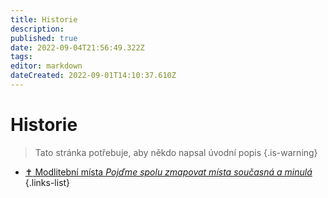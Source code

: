 ```yaml
---
title: Historie
description: 
published: true
date: 2022-09-04T21:56:49.322Z
tags: 
editor: markdown
dateCreated: 2022-09-01T14:10:37.610Z
---
```


# Historie
> Tato stránka potřebuje, aby někdo napsal úvodní popis
{.is-warning}

- [:latin_cross: Modlitební místa *Pojďme spolu zmapovat místa současná a minulá*](modlitebni_mista)
{.links-list}

